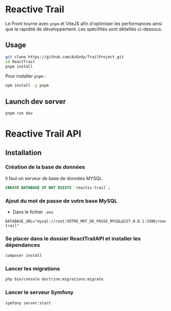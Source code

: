 # Reactive Trail
Le Front tourne avec <code>pnpm</code> et ViteJS afin d'optimiser les performances ainsi que la rapidité de développement.
Les spécifités sont détaillés ci-dessous.

## Usage

```bash
git clone https://github.com/AzGody/TrailProject.git
cd ReactTrail
pnpm install
```
Pour installer <code>pnpm</code> :
```bash
npm install -g pnpm
```

## Launch dev server

```bash
pnpm run dev
```

# Reactive Trail API

## Installation

### Création de la base de données

Il faut un serveur de base de données MYSQL

```sql
CREATE DATABASE IF NOT EXISTS `reactiv-trail`;
```

### Ajout du mot de passe de votre base MySQL

- Dans le fichier `.env`

```dotenv
DATABASE_URL="mysql://root:VOTRE_MOT_DE_PASSE_MYSQL@127.0.0.1:3306/reactiv-trail"
```

### Se placer dans le dossier ReactTrailAPI et installer les dépendances

```bash
composer install
```

### Lancer les migrations

```bash
php bin/console doctrine:migrations:migrate
```

### Lancer le serveur Symfony

```bash
symfony server:start
```

